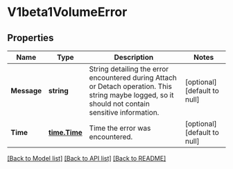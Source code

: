 # V1beta1VolumeError

## Properties
Name | Type | Description | Notes
------------ | ------------- | ------------- | -------------
**Message** | **string** | String detailing the error encountered during Attach or Detach operation. This string maybe logged, so it should not contain sensitive information. | [optional] [default to null]
**Time** | [**time.Time**](time.Time.md) | Time the error was encountered. | [optional] [default to null]

[[Back to Model list]](../README.md#documentation-for-models) [[Back to API list]](../README.md#documentation-for-api-endpoints) [[Back to README]](../README.md)


